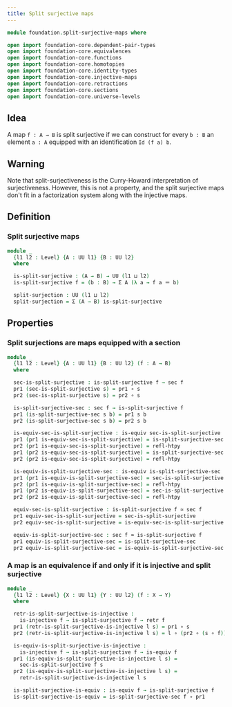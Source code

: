 ```yaml
---
title: Split surjective maps
---
```


```agda
module foundation.split-surjective-maps where

open import foundation-core.dependent-pair-types
open import foundation-core.equivalences
open import foundation-core.functions
open import foundation-core.homotopies
open import foundation-core.identity-types
open import foundation-core.injective-maps
open import foundation-core.retractions
open import foundation-core.sections
open import foundation-core.universe-levels
```

## Idea

A map `f : A → B` is split surjective if we can construct for every `b : B` an element `a : A` equipped with an identification `Id (f a) b`.

## Warning

Note that split-surjectiveness is the Curry-Howard interpretation of surjectiveness. However, this is not a property, and the split surjective maps don't fit in a factorization system along with the injective maps.

## Definition

### Split surjective maps

```agda
module _
  {l1 l2 : Level} {A : UU l1} {B : UU l2}
  where

  is-split-surjective : (A → B) → UU (l1 ⊔ l2)
  is-split-surjective f = (b : B) → Σ A (λ a → f a ＝ b)

  split-surjection : UU (l1 ⊔ l2)
  split-surjection = Σ (A → B) is-split-surjective
```

## Properties

### Split surjections are maps equipped with a section

```agda
module _
  {l1 l2 : Level} {A : UU l1} {B : UU l2} (f : A → B)
  where

  sec-is-split-surjective : is-split-surjective f → sec f
  pr1 (sec-is-split-surjective s) = pr1 ∘ s
  pr2 (sec-is-split-surjective s) = pr2 ∘ s

  is-split-surjective-sec : sec f → is-split-surjective f
  pr1 (is-split-surjective-sec s b) = pr1 s b
  pr2 (is-split-surjective-sec s b) = pr2 s b

  is-equiv-sec-is-split-surjective : is-equiv sec-is-split-surjective
  pr1 (pr1 is-equiv-sec-is-split-surjective) = is-split-surjective-sec
  pr2 (pr1 is-equiv-sec-is-split-surjective) = refl-htpy
  pr1 (pr2 is-equiv-sec-is-split-surjective) = is-split-surjective-sec
  pr2 (pr2 is-equiv-sec-is-split-surjective) = refl-htpy

  is-equiv-is-split-surjective-sec : is-equiv is-split-surjective-sec
  pr1 (pr1 is-equiv-is-split-surjective-sec) = sec-is-split-surjective
  pr2 (pr1 is-equiv-is-split-surjective-sec) = refl-htpy
  pr1 (pr2 is-equiv-is-split-surjective-sec) = sec-is-split-surjective
  pr2 (pr2 is-equiv-is-split-surjective-sec) = refl-htpy

  equiv-sec-is-split-surjective : is-split-surjective f ≃ sec f
  pr1 equiv-sec-is-split-surjective = sec-is-split-surjective
  pr2 equiv-sec-is-split-surjective = is-equiv-sec-is-split-surjective

  equiv-is-split-surjective-sec : sec f ≃ is-split-surjective f
  pr1 equiv-is-split-surjective-sec = is-split-surjective-sec
  pr2 equiv-is-split-surjective-sec = is-equiv-is-split-surjective-sec
```

### A map is an equivalence if and only if it is injective and split surjective

```agda
module _
  {l1 l2 : Level} {X : UU l1} {Y : UU l2} (f : X → Y)
  where

  retr-is-split-surjective-is-injective :
    is-injective f → is-split-surjective f → retr f
  pr1 (retr-is-split-surjective-is-injective l s) = pr1 ∘ s
  pr2 (retr-is-split-surjective-is-injective l s) = l ∘ (pr2 ∘ (s ∘ f))

  is-equiv-is-split-surjective-is-injective :
    is-injective f → is-split-surjective f → is-equiv f
  pr1 (is-equiv-is-split-surjective-is-injective l s) =
    sec-is-split-surjective f s
  pr2 (is-equiv-is-split-surjective-is-injective l s) =
    retr-is-split-surjective-is-injective l s

  is-split-surjective-is-equiv : is-equiv f → is-split-surjective f
  is-split-surjective-is-equiv = is-split-surjective-sec f ∘ pr1
```
